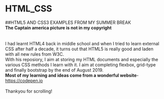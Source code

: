 # HTML_CSS
##HTML5 AND CSS3 EXAMPLES FROM MY SUMMER BREAK
<br>
**The Captain america picture is not in my copyright**
<br>
<br>
<br>
I had learnt HTML4 back in middle school and when I tried to learn external CSS after half a decade, it turns out that HTML5 is really good and laden with all new rules from W3C. 
<br>
With his reposiory, I aim at storing my HTML documents and especially the various CSS methods I learn with it. I aim at completing flexbox, grid-type and finally bootstrap by the end of  August 2019.
<br>
**Most of my learning and ideas come from a wonderful website**- https://codepen.io
<br>
<br>
Thankyou for scrolling!
